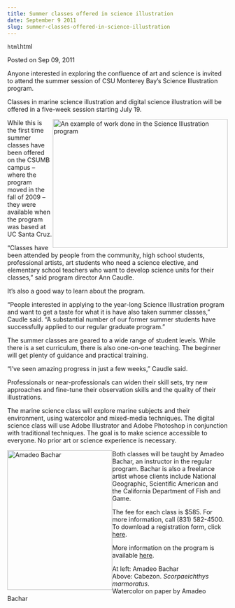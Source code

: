 ```yaml
---
title: Summer classes offered in science illustration
date: September 9 2011
slug: summer-classes-offered-in-science-illustration
---
```


`html`html

<span class="date">Posted on Sep 09, 2011 </span>

<p>Anyone interested in exploring the confluence of art and science
is invited to attend the summer session of CSU Monterey Bay&#x2019;s
Science Illustration program.</p>
<p>Classes in marine science illustration and digital science
illustration will be offered in a five-week session starting July
19.</p>
<p><img alt="An example of work done in the Science Illustration program" src="http://news.csumb.edu/sites/default/files/65/attachments/news/images/tumblr_lmk80urigj1qgzqeto1_500.jpg" style="float:right; width:400px; height:295px">While this is the
first time summer classes have been offered on the CSUMB campus &#x2013;
where the program moved in the fall of 2009 &#x2013; they were available
when the program was based at UC Santa Cruz.</img></p>
<p>&#x201C;Classes have been attended by people from the community, high
school students, professional artists, art students who need a
science elective, and elementary school teachers who want to
develop science units for their classes,&#x201D; said program director Ann
Caudle.</p>
<p>It&#x2019;s also a good way to learn about the program.</p>
<p>&#x201C;People interested in applying to the year-long Science
Illustration program and want to get a taste for what it is have
also taken summer classes,&#x201D; Caudle said. &#x201C;A substantial number of
our former summer students have successfully applied to our regular
graduate program.&#x201D;</p>
<p>The summer classes are geared to a wide range of student levels.
While there is a set curriculum, there is also one-on-one teaching.
The beginner will get plenty of guidance and practical
training.</p>
<p>&#x201C;I&#x2019;ve seen amazing progress in just a few weeks,&#x201D; Caudle
said.</p>
<p>Professionals or near-professionals can widen their skill sets,
try new approaches and fine-tune their observation skills and the
quality of their illustrations.</p>
<p>The marine science class will explore marine subjects and their
environment, using watercolor and mixed-media techniques. The
digital science class will use Adobe Illustrator and Adobe
Photoshop in conjunction with traditional techniques. The goal is
to make science accessible to everyone. No prior art or science
experience is necessary.</p>
<p><img alt="Amadeo Bachar" src="http://news.csumb.edu/sites/default/files/65/attachments/news/images/amadeo.jpg" style="float:left; width:240px; height:320px">Both classes will
be taught by Amadeo Bachar, an instructor in the regular program.
Bachar is also a freelance artist whose clients include National
Geographic, Scientific American and the California Department of
Fish and Game.</img></p>
<p>The fee for each class is $585. For more information, call (831)
582-4500. To download a registration form, click <a href="http://extended.csumb.edu/summer-2011.htm" rel="nofollow">here</a>.</p>
<p>More information on the program is available <a href="http://scienceillustration.org" rel="nofollow">here</a>.&#xA0;</p>
<p>At left: Amadeo Bachar<br>
Above: Cabezon. <em>Scorpaeichthys marmoratus</em>.<br>
Watercolor on paper by Amadeo Bachar</br></br></p>
<p><br>
&#xA0;</br></p>

```

```
